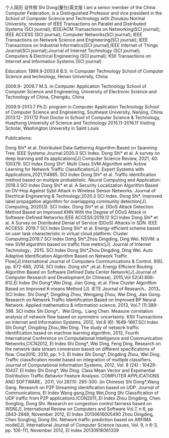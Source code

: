 个人简历
证件照 Shi Dong(董仕)英文版 I am a senior member of the China Computer Federation, is a Distinguished Professor and vice president in the School of Computer Science and Technology with Zhoukou Normal University, reviewer of IEEE Transactions on Parallel and Distributed Systems (SCI journal); IEEE/ACM Transactions on Networking(SCI journal); IEEE ACCESS (SCI journal); Computer Networks(SCI journal); IEEE Transactions on Network Science and Engineering(SCI journal); IEEE Transactions on Industrial Informatics(SCI journal);IEEE Internet of Things Journal(SCI journal);Journal of Internet Technology (SCI journal); Computers & Electrical Engineering (SCI journal); KSII Transactions on Internet and Information Systems (SCI journal)

Education:
1999.9-2003.6 	 B.S. in Computer Technology
School of Computer Science and technology, Henan University, China

2006.9-	2009.7	 M.S. in Computer Application Technology 
School of Computer Science and Engineering, University of Electronic Science and Technology of China, Chengdu, China

2009.9-2013.7	Ph.D. program in Computer Application Technology 
School of Computer Science and Engineering, Southeast University, Nanjing, China
2013.12- 2017.12 Post Doctor in School of Computer Science & Technology, Huazhong University of Science and Technology
2015.11-2016.11  Visiting Scholar, Washington University in Saint Louis


Publications:

Dong Shi* et al. Distributed Data Gathering Algorithm Based on Spanning Tree. IEEE Systems Journal:2020.3 SCI Index.
Dong Shi* et al. A survey on deep learning and its applications[J].Computer Science Review, 2021, 40: 100379. SCI Index
Dong Shi*. Multi Class SVM Algorithm with Active Learning for Network Traffic Classification[J]. Expert Systems with Applications,2021,114885. SCI Index
Dong Shi* et al. Traffic identification method based on multiple probabilistic. Neural Computing and Application: 2019.3 SCI Index
Dong Shi* et al. A Security Localization Algorithm Based on DV-Hop Against Sybil Attack in Wireless Sensor Networks. Journal of Electrical Engineering & Technology:2020.3 SCI Index.
Dong Shi*. Improved label propagation algorithm for overlapping community detection[J]. Computing, 2020(3). SCI Index.
Dong Shi* et al. DDoS Attack Detection Method Based on Improved KNN With the Degree of DDoS Attack in Software-Defined Networks.IEEE ACCESS:2019.12 SCI Index
Dong Shi* et al. A Survey on Distributed Denial of Service (DDoS) Attacks in SDN. IEEE ACCESS: 2019.7 SCI Index
Dong Shi* et al. Energy-efficient scheme based on user task characteristic in virtual cloud platform. Cluster Computing:2019.7 SCI Index
Dong Shi*,Zhou Dingding, Ding Wei. NSVM: a new SVM algorithm based on traffic flow metric[J]. Journal of Internet Technology，2015. SCI Index
Dong Shi*,Zhou Dingding, Ding Wei. Auto Adaptive Identification Algorithm Based on Network Traffic Flow[J].International Journal of Computers Communications & Control. 9(6). pp. 672-685, 2014, SCI Index.
Dong shi* ,et.al. Energy Efficient Routing Algorithm Based on Software Defined Data Center Network[J].Journal of Computer Research and Development,(In Chinese). 2015,Vol 52(4):806-812.EI Index
Shi Dong*,Wei Ding, Jian Gong, et.al. Flow Cluster Algorithm Based on Improved K-means Method [J]. IETE Journal of Research，2013，SCI Index.
Shi Dong*, Dingding Zhou, Wengang Zhou, Wei Ding, Jian Gong. Research on Network Traffic Identification Based on Improved BP Neural Network. Applied mathematics & information science, 2013, Vol.7 (1):389-398. SCI Index
Shi Dong*，Wei Ding，Liang Chen. Measure correlation analysis of network flow based on symmetric uncertainty. KSII Transactions on Internet and Information Systems, 2012, Vol.6 (6): 1649-1667.SCI Index
Shi Dong*, Dingding Zhou,Wei Ding. The study of network traffic identification based on machine learning algorithm, 2012, Fourth International Conference on Computational Intelligence and Communication Networks,CICN2012, EI Index
Shi Dong*, Wei Ding, Feng Ding. Research on the network data stream conversion based on different specifications of flow. Cise2010, 2010, pp: 1-3. EI Index
Shi Dong*, Dingding Zhou, Wei Ding. Traffic classification model based on integration of multiple classifiers. Journal of Computational Information Systems, 2012, Vol. 8 (24) : 10429- 10437. EI Index
Shi Dong*, Wei Ding. Class Mean Vector and Exponential Distribution Traffic Behavior Feature Analysis. COMPUTER APPLICATIONS AND SOFTWARE，2011, Vol 28(11): 295-300. (in Chinese)
Shi Dong*,Wang Gang. Research on P2P Streaming identification based on UDP. Journal of Communications, EI Index
Wang gang,Ding Wei,Dong Shi Classification of UDP traffic from P2P applications.ICON2011,.EI Index
Zhou Dingding, Chen Songling, Dong Shi. Research on congestion control fairness based on WSN[J], International Review on Computers and Software Vol.7, n 6, pp 2843-2848, November 2012, EI Index 20130616005490
Zhou Dingding, Chen Songling, Dong Shi. Network traffic prediction based on ARFIMA model[J], International Journal of Computer Science Issues, Vol. 9, n 6-3, pp. 106-111, November 2012, EI Index 20130916061339
